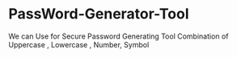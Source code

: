 # PassWord-Generator-Tool
We can Use for Secure Password Generating Tool  Combination of Uppercase , Lowercase , Number, Symbol 
